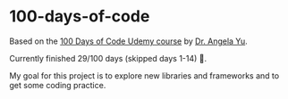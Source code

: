 # 100-days-of-code

Based on the [100 Days of Code Udemy course](https://www.udemy.com/course/100-days-of-code/) by [Dr. Angela Yu](https://github.com/angelabauer?tab=repositories).

Currently finished 29/100 days (skipped days 1-14) 🥳.

My goal for this project is to explore new libraries and frameworks and to get some coding practice.
